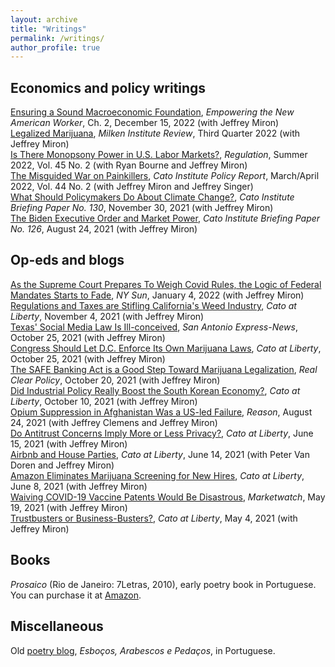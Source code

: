 ```yaml
---
layout: archive
title: "Writings"
permalink: /writings/
author_profile: true
---
```



## Economics and policy writings

[Ensuring a Sound Macroeconomic Foundation](https://www.cato.org/publications/ensuring-sound-macroeconomic-foundation), _Empowering the New American Worker_, Ch. 2, December 15, 2022 (with Jeffrey Miron) <br/>
[Legalized Marijuana](https://www.milkenreview.org/articles/legalized-marijuana?IssueID=45), _Milken Institute Review_, Third Quarter 2022 (with Jeffrey Miron) <br/>
[Is There Monopsony Power in U.S. Labor Markets?](https://www.cato.org/regulation/summer-2022/there-monopsony-power-us-labor-markets), _Regulation_, Summer 2022, Vol. 45 No. 2 (with Ryan Bourne and Jeffrey Miron) <br/>
[The Misguided War on Painkillers](https://www.cato.org/policy-report/march/april-2022/misguided-war-painkillers), _Cato Institute Policy Report_, March/April 2022, Vol. 44 No. 2 (with Jeffrey Miron and Jeffrey Singer) <br/>
[What Should Policymakers Do About Climate Change?](https://www.cato.org/briefing-paper/what-should-policymakers-do-about-climate-change), _Cato Institute Briefing Paper No. 130_, November 30, 2021 (with Jeffrey Miron) <br/>
[The Biden Executive Order and Market Power](https://www.cato.org/briefing-paper/biden-executive-order-market-power), _Cato Institute Briefing Paper No. 126_, August 24, 2021 (with Jeffrey Miron)

## Op-eds and blogs

[As the Supreme Court Prepares To Weigh Covid Rules, the Logic of Federal Mandates Starts to Fade](https://www.nysun.com/national/as-the-supreme-court-prepares-to-weigh-covid/91861/), _NY Sun_, January 4, 2022 (with Jeffrey Miron) <br/>
[Regulations and Taxes are Stifling California's Weed Industry](https://www.cato.org/blog/regulation-taxes-are-stifling-californias-weed-industry), _Cato at Liberty_, November 4, 2021 (with Jeffrey Miron) <br/>
[Texas' Social Media Law Is Ill-conceived](https://www.expressnews.com/opinion/commentary/article/Commentary-Texas-social-media-law-is-16555284.php), _San Antonio Express-News_, October 25, 2021 (with Jeffrey Miron)<br/>
[Congress Should Let D.C. Enforce Its Own Marijuana Laws](https://www.cato.org/blog/congress-should-let-dc-enforce-its-own-marijuana-laws), _Cato at Liberty_, October 25, 2021 (with Jeffrey Miron) <br/>
[The SAFE Banking Act is a Good Step Toward Marijuana Legalization](https://www.realclearpolicy.com/articles/2021/10/20/the_safe_banking_act_is_a_good_step_toward_marijuana_legalization_799656.html), _Real Clear Policy_, October 20, 2021 (with Jeffrey Miron)<br/>
[Did Industrial Policy Really Boost the South Korean Economy?](https://www.cato.org/blog/did-industrial-policy-really-boost-south-korean-economy), _Cato at Liberty_, October 10, 2021 (with Jeffrey Miron)<br/>
[Opium Suppression in Afghanistan Was a US-led Failure](https://reason.com/2021/08/24/opium-suppression-in-afghanistan-was-a-us-led-failure/), _Reason_, August 24, 2021 (with Jeffrey Clemens and Jeffrey Miron)<br/>
[Do Antitrust Concerns Imply More or Less Privacy?](https://www.cato.org/blog/antitrust-or-against-privacy), _Cato at Liberty_, June 15, 2021 (with Jeffrey Miron)<br/>
[Airbnb and House Parties](https://www.cato.org/blog/airbnb-house-parties), _Cato at Liberty_, June 14, 2021 (with Peter Van Doren and Jeffrey Miron)<br/>
[Amazon Eliminates Marijuana Screening for New Hires](https://www.cato.org/blog/amazon-eliminates-marijuana-screening-new-employees), _Cato at Liberty_, June 8, 2021 (with Jeffrey Miron)<br/>
[Waiving COVID-19 Vaccine Patents Would Be Disastrous](https://www.marketwatch.com/story/waiving-covid-19-vaccine-patents-would-be-disastrous-11621430167), _Marketwatch_, May 19, 2021 (with Jeffrey Miron)<br/>
[Trustbusters or Business-Busters?](https://www.cato.org/blog/trustbusters-or-business-busters), _Cato at Liberty_, May 4, 2021 (with Jeffrey Miron)

## Books

_Prosaico_ (Rio de Janeiro: 7Letras, 2010), early poetry book in Portuguese. You can purchase it at [Amazon](https://www.amazon.com/Prosaico-Pedro-Braga-Soares/dp/8575776908).

## Miscellaneous 

Old [poetry blog](http://pedrobsoares.blogspot.com/), _Esboços, Arabescos e Pedaços_, in Portuguese.
